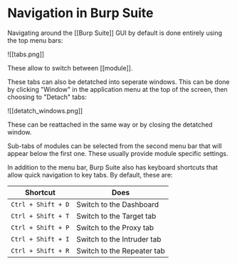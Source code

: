 # Navigation in Burp Suite

Navigating around the [[Burp Suite]] GUI by default is done entirely using the top menu bars:

![[tabs.png]]

These allow to switch between [[module]]. 

These tabs can also be detatched into seperate windows. This can be done by clicking "Window" in the application menu at the top of the screen, then choosing to "Detach" tabs:

![[detatch_windows.png]]

These can be reattached in the same way or by closing the detatched window.

Sub-tabs of modules can be selected from the second menu bar that will appear below the first one. These usually provide module specific settings.

In addition to the menu bar, Burp Suite also has keyboard shortcuts that allow quick navigation to key tabs. By default, these are:

|	**Shortcut**   |    		**Does**	   |
|------------------|---------------------------|
| `Ctrl + Shift + D` | Switch to the Dashboard	 |
| `Ctrl + Shift + T` | Switch to the Target tab	 |
| `Ctrl + Shift + P` | Switch to the Proxy tab	 |
| `Ctrl + Shift + I` | Switch to the Intruder tab|
| `Ctrl + Shift + R` | Switch to the Repeater tab|
